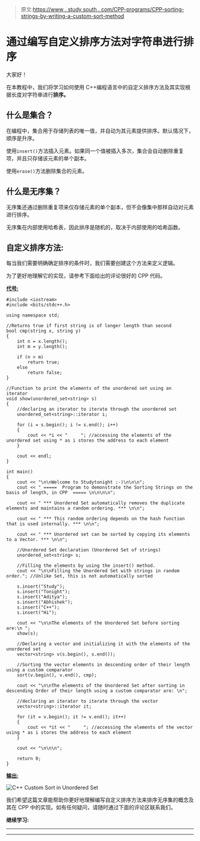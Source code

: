 > 原文:[https://www . study south . com/CPP-programs/CPP-sorting-strings-by-writing-a-custom-sort-method](https://www.studytonight.com/cpp-programs/cpp-sorting-strings-by-writing-a-custom-sort-method)

# 通过编写自定义排序方法对字符串进行排序

大家好！

在本教程中，我们将学习如何使用 C++编程语言中的自定义排序方法及其实现根据长度对字符串进行**排序。**

## 什么是集合？

在编程中，集合用于存储列表的唯一值，并自动为其元素提供排序。默认情况下，顺序是升序。

使用`insert()`方法插入元素。如果同一个值被插入多次，集合会自动删除重复项，并且只存储该元素的单个副本。

使用`erase()`方法删除集合的元素。

## 什么是无序集？

无序集还通过删除重复项来仅存储元素的单个副本，但不会像集中那样自动对元素进行排序。

无序集在内部使用哈希表，因此排序是随机的，取决于内部使用的哈希函数。

## 自定义排序方法:

每当我们需要明确确定排序的条件时，我们需要创建这个方法来定义逻辑。

为了更好地理解它的实现，请参考下面给出的评论很好的 CPP 代码。

<u>**代号:**</u>

```
#include <iostream>
#include <bits/stdc++.h>

using namespace std;

//Returns true if first string is of longer length than second
bool cmp(string x, string y)
{
    int n = x.length();
    int m = y.length();

    if (n > m)
        return true;
    else
        return false;
}

//Function to print the elements of the unordered set using an iterator
void show(unordered_set<string> s)
{
    //declaring an iterator to iterate through the unordered set
    unordered_set<string>::iterator i;

    for (i = s.begin(); i != s.end(); i++)
    {
        cout << *i << "     "; //accessing the elements of the unordered set using * as i stores the address to each element
    }

    cout << endl;
}

int main()
{
    cout << "\n\nWelcome to Studytonight :-)\n\n\n";
    cout << " =====  Program to demonstrate the Sorting Strings on the basis of length, in CPP  ===== \n\n\n\n";

    cout << " *** Unordered Set automatically removes the duplicate elements and maintains a random ordering. *** \n\n";

    cout << " *** This random ordering depends on the hash function that is used internally. *** \n\n";

    cout << " *** Unordered set can be sorted by copying its elements to a Vector. *** \n\n";

    //Unordered Set declaration (Unordered Set of strings)
    unordered_set<string> s;

    //Filling the elements by using the insert() method.
    cout << "\n\nFilling the Unordered Set with strings in random order."; //Unlike Set, this is not automatically sorted

    s.insert("Study");
    s.insert("Tonight");
    s.insert("Aditya");
    s.insert("Abhishek");
    s.insert("C++");
    s.insert("Hi");

    cout << "\n\nThe elements of the Unordered Set before sorting are:\n ";
    show(s);

    //Declaring a vector and initializing it with the elements of the unordered set
    vector<string> v(s.begin(), s.end());

    //Sorting the vector elements in descending order of their length using a custom comparator
    sort(v.begin(), v.end(), cmp);

    cout << "\n\nThe elements of the Unordered Set after sorting in descending Order of their length using a custom comparator are: \n";

    //declaring an iterator to iterate through the vector
    vector<string>::iterator it;

    for (it = v.begin(); it != v.end(); it++)
    {
        cout << *it << "     "; //accessing the elements of the vector using * as i stores the address to each element
    }

    cout << "\n\n\n";

    return 0;
} 
```

<u>**输出:**</u>

![C++ Custom Sort in Unordered Set](../Images/6edeb4cee84ef94777d033fa0541108e.png)

我们希望这篇文章能帮助你更好地理解编写自定义排序方法来排序无序集的概念及其在 CPP 中的实现。如有任何疑问，请随时通过下面的评论区联系我们。

**继续学习:**

* * *

* * *